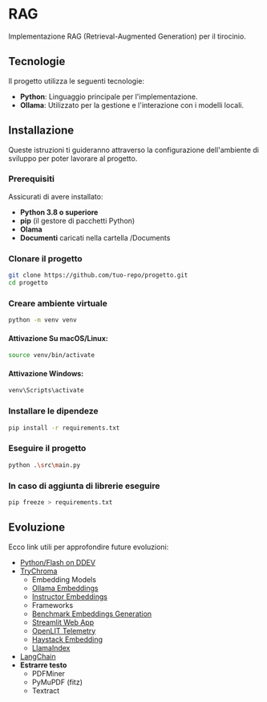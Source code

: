 # RAG

Implementazione RAG (Retrieval-Augmented Generation) per il tirocinio.

## Tecnologie

Il progetto utilizza le seguenti tecnologie:

- **Python**: Linguaggio principale per l'implementazione.
- **Ollama**: Utilizzato per la gestione e l'interazione con i modelli locali.

## Installazione

Queste istruzioni ti guideranno attraverso la configurazione dell'ambiente di sviluppo per poter lavorare al progetto.

### Prerequisiti

Assicurati di avere installato:
- **Python 3.8 o superiore**
- **pip** (il gestore di pacchetti Python)
- **Olama**
- **Documenti** caricati nella cartella /Documents

### Clonare il progetto

```bash
git clone https://github.com/tuo-repo/progetto.git
cd progetto
```

### Creare ambiente virtuale

```bash
python -m venv venv
```

#### Attivazione Su macOS/Linux:

```bash
source venv/bin/activate
```

#### Attivazione Windows:

```bash
venv\Scripts\activate
```

### Installare le dipendeze

```bash
pip install -r requirements.txt
```

### Eseguire il progetto

```bash
python .\src\main.py
```

### In caso di aggiunta di librerie eseguire

```bash
pip freeze > requirements.txt
```

## Evoluzione

Ecco link utili per approfondire future evoluzioni:

- [Python/Flash on DDEV](https://ddev.readthedocs.io/en/stable/users/quickstart/#pythonflask-experimental)
- [TryChroma](https://www.trychroma.com/)
    - Embedding Models
    - [Ollama Embeddings](https://docs.trychroma.com/integrations/ollama)
    - [Instructor Embeddings](https://docs.trychroma.com/integrations/instructor)
    - Frameworks
    - [Benchmark Embeddings Generation](https://huggingface.co/blog/mteb#benchmark-your-model)
    - [Streamlit Web App](https://docs.trychroma.com/integrations/streamlit)
    - [OpenLIT Telemetry](https://docs.trychroma.com/integrations/openlit)
    - [Haystack Embedding](https://docs.trychroma.com/integrations/haystack)
    - [LlamaIndex](https://docs.trychroma.com/integrations/llamaindex)
- [LangChain](https://js.langchain.com/v0.1/docs/modules/data_connection/)
- **Estrarre testo**
    - PDFMiner
    - PyMuPDF (fitz)
    - Textract